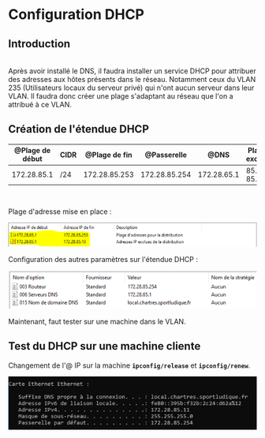 # Configuration DHCP

## Introduction
<br>
Après avoir installé le DNS, il faudra installer un service DHCP pour attribuer des adresses aux hôtes présents dans le réseau. Notamment ceux du VLAN 235 (Utilisateurs locaux du serveur privé) qui n'ont aucun serveur dans leur VLAN. Il faudra donc créer une plage s'adaptant au réseau que l'on a attribué à ce VLAN.
<br>

## Création de l'étendue DHCP

| @Plage de début | CIDR | @Plage de fin | @Passerelle | @DNS | Plage exclue |
|-----------------|------|---------------|-------------|------|--------------|
| 172.28.85.1     | /24  | 172.28.85.253 | 172.28.85.254 | 172.28.65.1 | 85.1 - 85.10

<br>

Plage d'adresse mise en place :
<br>

![Plage d'adresses exclues](/img/DHCP/plage_exclue.PNG)
<br>

Configuration des autres paramètres sur l'étendue DHCP :

![Toutes les configurations apportées](/img/DHCP/config_resultats.PNG)

Maintenant, faut tester sur une machine dans le VLAN.

## Test du DHCP sur une machine cliente

Changement de l'@ IP sur la machine **`ipconfig/release`** et **`ipconfig/renew`**.

![Test ipconfig réussi](/img/DHCP/test_DHCP.png)